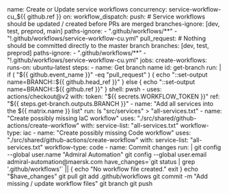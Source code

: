<div>
  name: Create or Update service workflows
concurrency: service-workflow-cu_${{ github.ref }}
on:
  workflow_dispatch:
  push:
    # Service workflows should be updated / created before PRs are merged
    branches-ignore: [dev, test, preprod, main]
    paths-ignore:
      - ".github/workflows/**"
      - "!.github/workflows/service-workflow-cu.yml"
  pull_request:
    # Nothing should be committed directly to the master branch
    branches: [dev, test, preprod]
    paths-ignore:
      - ".github/workflows/**"
      - "!.github/workflows/service-workflow-cu.yml"
jobs:
  create-workflows:
    runs-on: ubuntu-latest
    steps:
      - name: Get branch name
        id: get-branch
        run: |
          if ( "${{ github.event_name }}" -eq "pull_request" ) {
            echo "::set-output name=BRANCH::${{ github.head_ref }}"
          } else {
            echo "::set-output name=BRANCH::${{ github.ref }}"
          }
        shell: pwsh
      - uses: actions/checkout@v2
        with:
          token: "${{ secrets.WORKFLOW_TOKEN }}"
          ref: "${{ steps.get-branch.outputs.BRANCH }}"
      - name: "Add all services into the ${{ matrix.name }} list"
        run: ls "src/services" > "all-services.txt"
      - name: "Create possibly missing IaC workflow"
        uses: "./src/shared/github-actions/create-workflow"
        with:
          service-list: "all-services.txt"
          workflow-type: iac
      - name: "Create possibly missing Code workflow"
        uses: "./src/shared/github-actions/create-workflow"
        with:
          service-list: "all-services.txt"
          workflow-type: code
      - name: Commit changes
        run: |
          git config --global user.name "Admiral Automation"
          git config --global user.email admiral-automation@maersk.com
          have_changes=`git status | grep '.github/workflows'` || {
            echo "No workflow file created."
            exit
          }
          echo "$have_changes"
          git pull
          git add .github/workflows
          git commit -m "Add missing / update workflow files"
          git branch
          git push

  </div>
